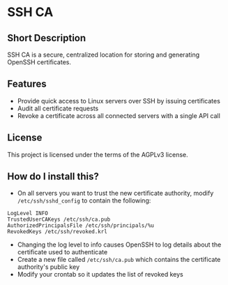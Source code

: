# SSH CA

## Short Description

SSH CA is a secure, centralized location for storing and generating OpenSSH certificates.

## Features

* Provide quick access to Linux servers over SSH by issuing certificates
* Audit all certificate requests
* Revoke a certificate across all connected servers with a single API call

## License

This project is licensed under the terms of the AGPLv3 license.

## How do I install this?

* On all servers you want to trust the new certificate authority, modify ``/etc/ssh/sshd_config`` to contain the following:
```
LogLevel INFO
TrustedUserCAKeys /etc/ssh/ca.pub
AuthorizedPrincipalsFile /etc/ssh/principals/%u
RevokedKeys /etc/ssh/revoked.krl
```

* Changing the log level to info causes OpenSSH to log details about the certificate used to authenticate
* Create a new file called ``/etc/ssh/ca.pub`` which contains the certificate authority's public key
* Modify your crontab so it updates the list of revoked keys
